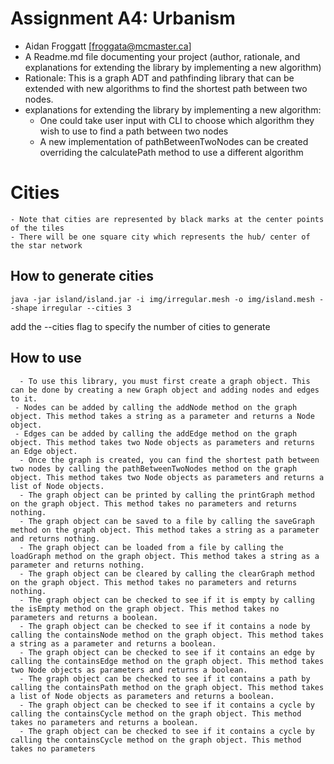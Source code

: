 # Assignment A4: Urbanism

  - Aidan Froggatt [froggata@mcmaster.ca]
  - A Readme.md file documenting your project (author, rationale, and explanations for
    extending the library by implementing a new algorithm)
  - Rationale: This is a graph ADT and pathfinding library that can be extended with new algorithms to find the shortest path between two nodes.
  - explanations for
    extending the library by implementing a new algorithm:
    - One could take user input with CLI to choose which algorithm they wish to use to find a path between two nodes
    - A new implementation of pathBetweenTwoNodes can be created overriding the calculatePath method to use a different algorithm

# Cities
    
    - Note that cities are represented by black marks at the center points of the tiles
    - There will be one square city which represents the hub/ center of the star network


## How to generate cities
    java -jar island/island.jar -i img/irregular.mesh -o img/island.mesh --shape irregular --cities 3
add the --cities flag to specify the number of cities to generate
## How to use
    
      - To use this library, you must first create a graph object. This can be done by creating a new Graph object and adding nodes and edges to it. 
     - Nodes can be added by calling the addNode method on the graph object. This method takes a string as a parameter and returns a Node object. 
     - Edges can be added by calling the addEdge method on the graph object. This method takes two Node objects as parameters and returns an Edge object. 
      - Once the graph is created, you can find the shortest path between two nodes by calling the pathBetweenTwoNodes method on the graph object. This method takes two Node objects as parameters and returns a list of Node objects. 
      - The graph object can be printed by calling the printGraph method on the graph object. This method takes no parameters and returns nothing. 
      - The graph object can be saved to a file by calling the saveGraph method on the graph object. This method takes a string as a parameter and returns nothing. 
      - The graph object can be loaded from a file by calling the loadGraph method on the graph object. This method takes a string as a parameter and returns nothing. 
      - The graph object can be cleared by calling the clearGraph method on the graph object. This method takes no parameters and returns nothing. 
      - The graph object can be checked to see if it is empty by calling the isEmpty method on the graph object. This method takes no parameters and returns a boolean. 
      - The graph object can be checked to see if it contains a node by calling the containsNode method on the graph object. This method takes a string as a parameter and returns a boolean. 
      - The graph object can be checked to see if it contains an edge by calling the containsEdge method on the graph object. This method takes two Node objects as parameters and returns a boolean. 
      - The graph object can be checked to see if it contains a path by calling the containsPath method on the graph object. This method takes a list of Node objects as parameters and returns a boolean. 
      - The graph object can be checked to see if it contains a cycle by calling the containsCycle method on the graph object. This method takes no parameters and returns a boolean. 
      - The graph object can be checked to see if it contains a cycle by calling the containsCycle method on the graph object. This method takes no parameters

